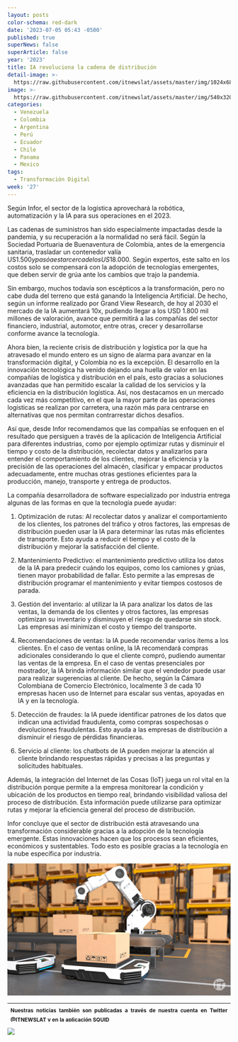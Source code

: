 ```yaml
---
layout: posts
color-schema: red-dark
date: '2023-07-05 05:43 -0500'
published: true
superNews: false
superArticle: false
year: '2023'
title: IA revoluciona la cadena de distribución
detail-image: >-
  https://raw.githubusercontent.com/itnewslat/assets/master/img/1024x680/AI-logistica-g.jpg
image: >-
  https://raw.githubusercontent.com/itnewslat/assets/master/img/540x320/AI-logistica-p.jpg
categories:
  - Venezuela
  - Colombia
  - Argentina
  - Perú
  - Ecuador
  - Chile
  - Panama
  - Mexico
tags:
  - Transformación Digital
week: '27'
---
```

Según Infor, el sector de la logística aprovechará la robótica, automatización y la IA para sus operaciones en el 2023.

Las cadenas de suministros han sido especialmente impactadas desde la pandemia, y su recuperación a la normalidad no será fácil. Según la Sociedad Portuaria de Buenaventura de Colombia, antes de la emergencia sanitaria, trasladar un contenedor valía US$1.500 y pasó a estar cerca de los US$18.000. Según expertos, este salto en los costos solo se compensará con la adopción de tecnologías emergentes, que deben servir de grúa ante los cambios que trajo la pandemia.

Sin embargo, muchos todavía son escépticos a la transformación, pero no cabe duda del terreno que está ganando la Inteligencia Artificial. De hecho, según un informe realizado por Grand View Research, de hoy al 2030 el mercado de la IA aumentará 10x, pudiendo llegar a los USD 1.800 mil millones de valoración, avance que permitirá a las compañías del sector financiero, industrial, automotor, entre otras, crecer y desarrollarse conforme avance la tecnología.
 
Ahora bien, la reciente crisis de distribución y logística por la que ha atravesado el mundo entero es un signo de alarma para avanzar en la transformación digital, y Colombia no es la excepción. El desarrollo en la innovación tecnológica ha venido dejando una huella de valor en las compañías de logística y distribución en el país, esto gracias a soluciones avanzadas que han permitido escalar la calidad de los servicios y la eficiencia en la distribución logística. Así, nos destacamos en un mercado cada vez más competitivo, en el que la mayor parte de las operaciones logísticas se realizan por carretera, una razón más para centrarse en alternativas que nos permitan contrarrestar dichos desafíos. 
 
Así que, desde Infor recomendamos que las compañías se enfoquen en el resultado que persiguen a través de la aplicación de Inteligencia Artificial para diferentes industrias, como por ejemplo optimizar rutas y disminuir el tiempo y costo de la distribución, recolectar datos y analizarlos para entender el comportamiento de los clientes, mejorar la eficiencia y la precisión de las operaciones del almacén, clasificar y empacar productos adecuadamente, entre muchas otras gestiones eficientes para la producción, manejo, transporte y entrega de productos.
 
La compañía desarrolladora de software especializado por industria entrega algunas de las formas en que la tecnología puede ayudar:
 
1. Optimización de rutas: Al recolectar datos y analizar el comportamiento de los clientes, los patrones del tráfico y otros factores, las empresas de distribución pueden usar la IA para determinar las rutas más eficientes de transporte. Esto ayuda a reducir el tiempo y el costo de la distribución y mejorar la satisfacción del cliente.
 
2. Mantenimiento Predictivo: el mantenimiento predictivo utiliza los datos de la IA para predecir cuándo los equipos, como los camiones y grúas, tienen mayor probabilidad de fallar. Esto permite a las empresas de distribución programar el mantenimiento y evitar tiempos costosos de parada.
 
3. Gestión del inventario: al utilizar la IA para analizar los datos de las ventas, la demanda de los clientes y otros factores, las empresas optimizan su inventario y disminuyen el riesgo de quedarse sin stock. Las empresas así minimizan el costo y tiempo del transporte.
 
4. Recomendaciones de ventas: la IA puede recomendar varios ítems a los clientes. En el caso de ventas online, la IA recomendará compras adicionales considerando lo que el cliente compró, pudiendo aumentar las ventas de la empresa. En el caso de ventas presenciales por mostrador, la IA brinda información similar que el vendedor puede usar para realizar sugerencias al cliente. De hecho, según la Cámara Colombiana de Comercio Electrónico, localmente 3 de cada 10 empresas hacen uso de Internet para escalar sus ventas, apoyadas en IA y en la tecnología.
 
5. Detección de fraudes: la IA puede identificar patrones de los datos que indican una actividad fraudulenta, como compras sospechosas o devoluciones fraudulentas. Esto ayuda a las empresas de distribución a disminuir el riesgo de pérdidas financieras.
 
6. Servicio al cliente: los chatbots de IA pueden mejorar la atención al cliente brindando respuestas rápidas y precisas a las preguntas y solicitudes habituales.
 
Además, la integración del Internet de las Cosas (IoT) juega un rol vital en la distribución porque permite a la empresa monitorear la condición y ubicación de los productos en tiempo real, brindando visibilidad valiosa del proceso de distribución.  Esta información puede utilizarse para optimizar rutas y mejorar la eficiencia general del proceso de distribución.
 
Infor concluye que el sector de distribución está atravesando una transformación considerable gracias a la adopción de la tecnología emergente. Estas innovaciones hacen que los procesos sean eficientes, económicos y sustentables. Todo esto es posible gracias a la tecnología en la nube específica por industria.

![](https://raw.githubusercontent.com/itnewslat/assets/master/img/540x320/AI-logistica-p.jpg)

<table style="height: 42px;" width="569">
<tbody>
<tr>
<td style="text-align: justify;"><sub><strong>Nuestras noticias también son publicadas a través de nuestra cuenta en Twitter <a href="https://twitter.com/itnewslat?lang=es">@ITNEWSLAT</a> y en la aplicación <a href="https://squidapp.co/en/">SQUID</a></strong></sub></td>
</tr>
</tbody>
</table>
<img src="https://tracker.metricool.com/c3po.jpg?hash=56f88a41e39ab42c063cc51676587a04"/>
